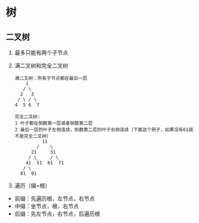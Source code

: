 # 树

## 二叉树

1. 最多只能有两个子节点
2. 满二叉树和完全二叉树

    ```text
    满二叉树：所有子节点都在最后一层
        1
       / \
      2   3
     / \ / \
    4  5 6  7 

    完全二叉树:
    1 叶子都在倒数第一层或者倒数第二层
    2 最后一层的叶子左侧连续，到数第二层的叶子右侧连续（下面这个例子，如果没有61就不是完全二叉树）
              11
            /    \
          21     31
         / \     / \
        41  51  61  71 
       / \
      81  91
    ```

3. 遍历（缀=根）

+ 前缀：先遍历根，左节点，右节点
+ 中缀：坐节点，根，右节点
+ 后缀：先左节点，右节点，后遍历根
